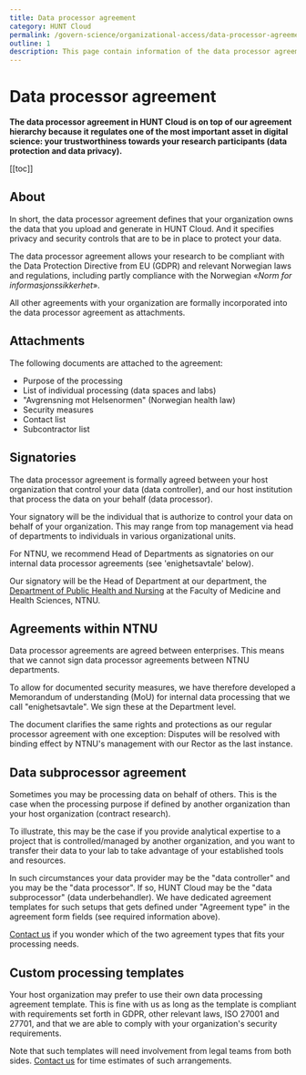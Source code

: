 ```yaml
---
title: Data processor agreement
category: HUNT Cloud
permalink: /govern-science/organizational-access/data-processor-agreement
outline: 1
description: This page contain information of the data processor agreement between your organization and HUNT Cloud.
---
```


# Data processor agreement

**The data processor agreement in HUNT Cloud is on top of our agreement hierarchy because it regulates one of the most important asset in digital science: your trustworthiness towards your research participants (data protection and data privacy).**

[[toc]]

## About

In short, the data processor agreement defines that your organization owns the data that you upload and generate in HUNT Cloud. And it specifies privacy and security controls that are to be in place to protect your data. 

The data processor agreement allows your research to be compliant with the Data Protection Directive from EU (GDPR) and relevant Norwegian laws and regulations, including partly compliance with the Norwegian «*Norm for informasjonssikkerhet*».

All other agreements with your organization are  formally incorporated into the data processor agreement as attachments. 

## Attachments

The following documents are attached to the agreement:

- Purpose of the processing
- List of individual processing (data spaces and labs)
- "Avgrensning mot Helsenormen" (Norwegian health law) 
- Security measures
- Contact list
- Subcontractor list

## Signatories

The data processor agreement is formally agreed between your host organization that control your data (data controller), and our host institution that process the data on your behalf (data processor). 

Your signatory will be the individual that is authorize to control your data on behalf of your organization. This may range from top management via head of departments to individuals in various organizational units. 

For NTNU, we recommend Head of Departments as signatories on our internal data processor agreements (see 'enighetsavtale' below).

Our signatory will be the Head of Department at our department, the [Department of Public Health and Nursing](https://www.ntnu.edu/ism/contact) at the Faculty of Medicine and Health Sciences, NTNU. 

## Agreements within NTNU

Data processor agreements are agreed between enterprises. This means that we cannot sign data processor agreements between NTNU departments. 

To allow for documented security measures, we have therefore developed a Memorandum of understanding (MoU) for internal data processing that we call "enighetsavtale". We sign these at the Department level. 

The document clarifies the same rights and protections as our regular processor agreement with one exception: Disputes will be resolved with binding effect by NTNU's management with our Rector as the last instance.

## Data subprocessor agreement

Sometimes you may be processing data on behalf of others. This is the case when the processing purpose if defined by another organization than your host organization (contract research). 

To illustrate, this may be the case if you provide analytical expertise to a project that is controlled/managed by another organization, and you want to transfer their data to your lab to take advantage of your established tools and resources.

In such circumstances your data provider may be the "data controller" and you may be the "data processor". If so, HUNT Cloud may be the "data subprocessor" (data underbehandler). We have dedicated agreement templates for such setups that gets defined under "Agreement type" in the agreement form fields (see required information above). 

[Contact us](/contact) if you wonder which of the two agreement types that fits your processing needs.

## Custom processing templates

Your host organization may prefer to use their own data processing agreement template. This is fine with us as long as the template is compliant with requirements set forth in GDPR, other relevant laws, ISO 27001 and 27701, and that we are able to comply with your organization's security requirements. 

Note that such templates will need involvement from legal teams from both sides. [Contact us](/contact) for time estimates of such arrangements.






